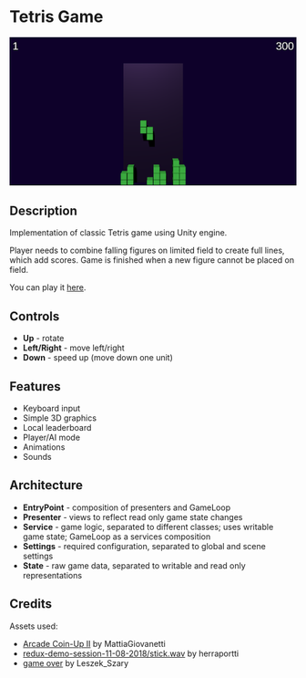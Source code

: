 # Tetris Game

![screenshot](Content/screenshot.png)

## Description

Implementation of classic Tetris game using Unity engine.

Player needs to combine falling figures on limited field to create full lines,
which add scores. Game is finished when a new figure cannot be placed on field.

You can play it [here](https://konhit.xyz/TetrisGame/).

## Controls

- **Up** - rotate
- **Left/Right** - move left/right
- **Down** - speed up (move down one unit)

## Features

- Keyboard input
- Simple 3D graphics
- Local leaderboard
- Player/AI mode
- Animations
- Sounds

## Architecture

- **EntryPoint** - composition of presenters and GameLoop
- **Presenter** - views to reflect read only game state changes
- **Service** - game logic, separated to different classes; uses writable game state; GameLoop as a services composition
- **Settings** - required configuration, separated to global and scene settings 
- **State** - raw game data, separated to writable and read only representations

## Credits

Assets used:
- [Arcade Coin-Up II](https://freesound.org/people/MattiaGiovanetti/sounds/482083/) by MattiaGiovanetti
- [redux-demo-session-11-08-2018/stick.wav](https://freesound.org/people/herraportti/sounds/436668/) by herraportti
- [game over](https://freesound.org/people/Leszek_Szary/sounds/133283/) by Leszek_Szary
